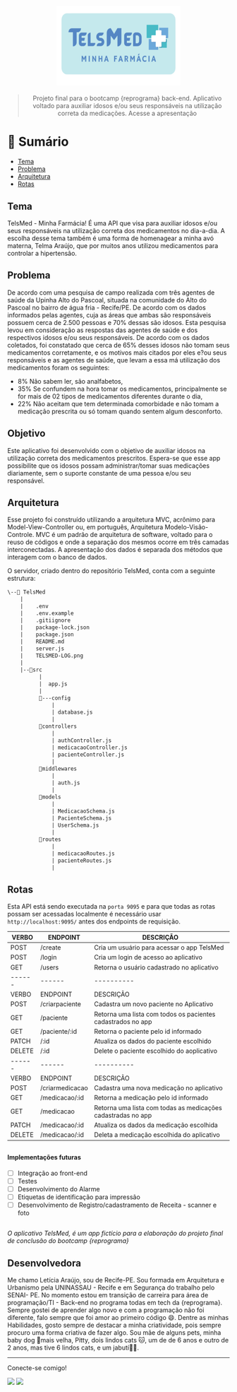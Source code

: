
<h3 align="center"> 
<img src='./assets/TELSMED--LOGO.png' height= 180 width= 280>
</h3>

<div align = "center">

> Projeto final para o bootcamp {reprograma} back-end. Aplicativo voltado para auxiliar
idosos e/ou seus responsáveis na utilização correta da medicações. Acesse a apresentação 
<!-- [aqui!](https://www.canva.com/design/DAFHis5Rtuc/1UVpdijDOwMYiR4ux6eQWQ/view?utm_content=DAFHis5Rtuc&utm_campaign=designshare&utm_medium=link&utm_source=publishsharelink) -->

</div>

#  📑 **Sumário**

- [Tema](#tema)
- [Problema](#problema)
- [Arquitetura](#arquitetura)
- [Rotas](#rotas)


## **Tema**
TelsMed - Minha Farmácia! É uma API que visa para auxiliar idosos e/ou seus responsáveis na utilização correta dos medicamentos no dia-a-dia. A escolha desse tema também é uma forma de homenagear a minha avó materna, Telma Araújo, que por muitos anos utilizou medicamentos para controlar a hipertensão. 

## **Problema**
De acordo com uma pesquisa de campo realizada com três agentes de saúde da Upinha Alto do Pascoal, situada na comunidade do Alto do Pascoal no bairro de água fria - Recife/PE. 
De acordo com os dados informados pelas agentes, cuja as áreas que ambas são responsáveis possuem cerca de 2.500 pessoas e 70% dessas são idosos. Esta pesquisa levou em consideração as respostas das agentes de saúde e dos respectivos idosos e/ou seus responsáveis. De acordo com os dados coletados, foi constatado que cerca de 65% desses idosos não tomam seus medicamentos corretamente, e os motivos mais citados por eles e?ou seus responsáveis e as agentes de saúde, que levam a essa má utilização dos medicamentos foram os seguintes:

- 8% Não sabem ler, são analfabetos,
- 35% Se confundem na hora tomar os medicamentos, principalmente se for mais de 02 tipos de medicamentos diferentes durante o dia,
- 22% Não aceitam que tem determinada comorbidade e não tomam a medicação prescrita ou só tomam quando sentem algum desconforto.

## **Objetivo**
Este aplicativo foi desenvolvido com o objetivo de auxiliar idosos na utilização correta dos medicamentos prescritos. Espera-se que esse app possibilite que os idosos possam administrar/tomar suas medicações diariamente, sem o suporte constante de uma pessoa e/ou seu responsável.

## **Arquitetura**
Esse projeto foi construído utilizando a arquitetura MVC, acrônimo para Model-View-Controller ou, em português, Arquitetura Modelo-Visão-Controle. MVC é um padrão de arquitetura de software, voltado para o reuso de códigos e onde a separação dos mesmos ocorre em três camadas interconectadas. A apresentação dos dados é separada dos métodos que interagem com o banco de dados.

O servidor, criado dentro do repositório TelsMed, conta com a seguinte estrutura:

    \--📂 TelsMed
        |
        |    .env
        |    .env.example
        |    .gitiignore
        |    package-lock.json
        |    package.json
        |    README.md
        |    server.js
        |    TELSMED-LOG.png
        |
        |--📂src
              |
              |  app.js
              |
              📂---config
                  |
                  | database.js
                  |
              📂controllers    
                  |
                  | authController.js
                  | medicacaoController.js
                  | pacienteController.js
                  |
              📂middlewares
                  |
                  | auth.js
                  |
              📂models
                  |  
                  | MedicacaoSchema.js
                  | PacienteSchema.js
                  | UserSchema.js
                  |     
              📂routes
                  | 
                  | medicacaoRoutes.js
                  | pacienteRoutes.js
                  |


## **Rotas**
Esta API está sendo executada na `porta 9095` e para que todas as rotas possam ser acessadas localmente é necessário usar `http://localhost:9095/` antes dos endpoints de requisição.

|VERBO | ENDPOINT | DESCRIÇÃO|
|------|------|----------|
|POST | /create | Cria um usuário para acessar o app TelsMed|
|POST | /login | Cria um login de acesso ao aplicativo|
|GET | /users | Retorna o usuário cadastrado no aplicativo|
|------|------|----------|
|VERBO | ENDPOINT | DESCRIÇÃO|
|POST | /criarpaciente| Cadastra um novo paciente no Aplicativo|
|GET | /paciente| Retorna uma lista com todos os pacientes cadastrados no app|
|GET | /paciente/:id| Retorna o paciente pelo id informado|
|PATCH | /:id | Atualiza os dados do paciente escolhido|
|DELETE | /:id | Delete o paciente escolhido do aoplicativo| 
|------|------|----------|
|VERBO | ENDPOINT | DESCRIÇÃO|
|POST | /criarmedicacao | Cadastra uma nova medicação no aplicativo|
|GET | /medicacao/:id | Retorna a medicação pelo id informado|
|GET | /medicacao | Retorna uma lista com todas as medicações cadastradas no app|
|PATCH | /medicacao/:id | Atualiza os dados da medicação escolhida|
|DELETE | /medicacao/:id | Deleta a medicação escolhida do aplicativo|


##

#### **Implementações futuras**

- [ ] Integração ao front-end 
- [ ] Testes
- [ ] Desenvolvimento do Alarme
- [ ] Etiquetas de identificação para impressão
- [ ] Desenvolvimento de Registro/cadastramento de Receita - scanner e foto

##

_O aplicativo TelsMed, é um app fictício para a elaboração do projeto final de conclusão do bootcamp {reprograma}_

##

## **Desenvolvedora**
<!-- <img src='./assets/foto.jpeg' width = 1200 alt = 'foto autora'> |  -->

Me chamo Letícia Araújo, sou de Recife-PE. Sou formada em Arquitetura e Urbanismo pela UNINASSAU - Recife e em Segurança do trabalho pelo SENAI- PE. No momento estou em transição de carreira para área de programação/TI - Back-end no programa todas em tech da {reprograma}. Sempre gostei de aprender algo novo e com a programação não foi diferente, falo sempre que foi amor ao primeiro código 😄. Dentre as minhas Habilidades, gosto sempre de destacar a minha criatividade, pois sempre procuro uma forma criativa de fazer algo. Sou mãe de alguns pets, minha baby dog 🐶mais velha, Pitty, dois lindos cats 🐱, um de de 6 anos e outro de 2 anos, mas tive 6 lindos cats, e um jabutí🐢😊.

---


Conecte-se comigo! 

<div>
  <a href = "mailto: leticia.souzaprogramacao@gmail.com"><img src="https://img.shields.io/badge/-Gmail-%23EA4335?style=for-the-badge&logo=gmail&logoColor=white" target="_blank"></a>
  <a href="https://www.linkedin.com/in/leticia--araujo/" target="_blank"><img src="https://img.shields.io/badge/-LinkedIn-%230077B5?style=for-the-badge&logo=linkedin&logoColor=white" target="_blank"></a>
  </div>

##